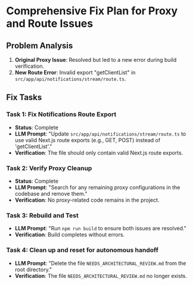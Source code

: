 # Comprehensive Fix Plan for Proxy and Route Issues

## Problem Analysis
1. **Original Proxy Issue**: Resolved but led to a new error during build verification.
2. **New Route Error**: Invalid export "getClientList" in `src/app/api/notifications/stream/route.ts`.

## Fix Tasks

### Task 1: Fix Notifications Route Export
- **Status**: Complete
- **LLM Prompt**: "Update `src/app/api/notifications/stream/route.ts` to use valid Next.js route exports (e.g., GET, POST) instead of 'getClientList'."
- **Verification**: The file should only contain valid Next.js route exports.

### Task 2: Verify Proxy Cleanup
- **Status**: Complete
- **LLM Prompt**: "Search for any remaining proxy configurations in the codebase and remove them."
- **Verification**: No proxy-related code remains in the project.

### Task 3: Rebuild and Test
- **LLM Prompt**: "Run `npm run build` to ensure both issues are resolved."
- **Verification**: Build completes without errors.

### Task 4: Clean up and reset for autonomous handoff
- **LLM Prompt**: "Delete the file `NEEDS_ARCHITECTURAL_REVIEW.md` from the root directory."
- **Verification**: The file `NEEDS_ARCHITECTURAL_REVIEW.md` no longer exists.